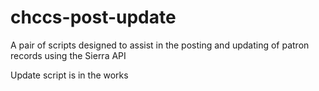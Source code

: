 # chccs-post-update
A pair of scripts designed to assist in the posting and updating of patron records using the Sierra API

Update script is in the works

